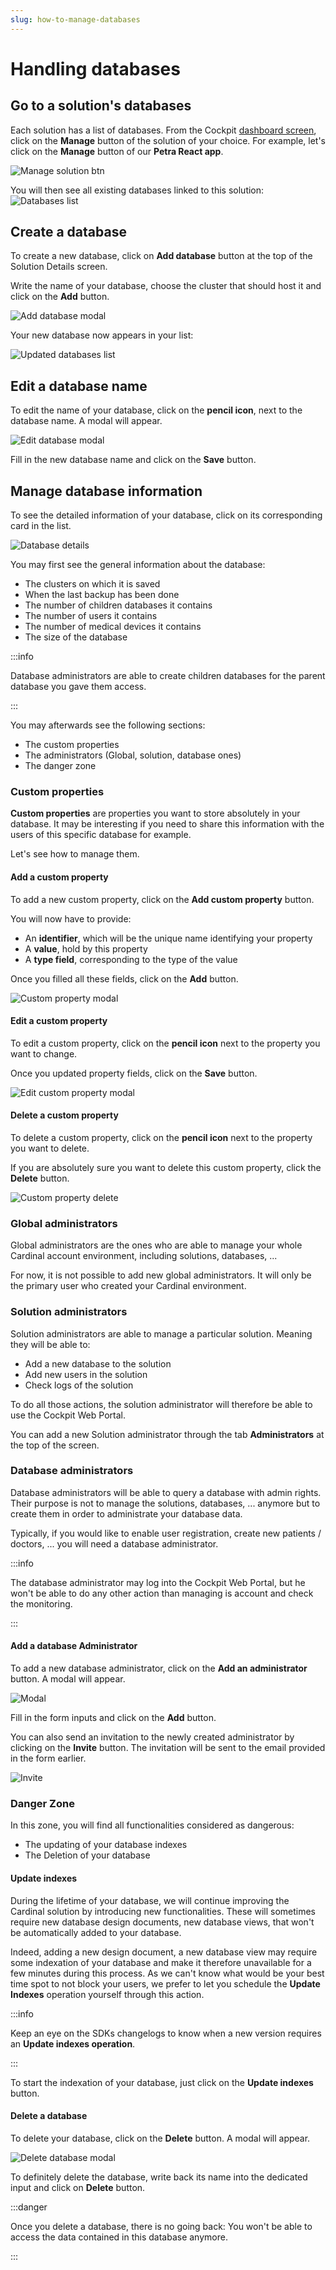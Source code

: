 ```yaml
---
slug: how-to-manage-databases
---
```


# Handling databases

## Go to a solution's databases

Each solution has a list of databases. 
From the Cockpit [dashboard screen](https://cockpit.icure.dev/dashboard), click on the **Manage** button of the solution of your choice. For example, let's click on the **Manage** button of our __Petra React app__. 

![Manage solution btn](./img/database-interactions/dashboard.png)

You will then see all existing databases linked to this solution: 
![Databases list](./img/database-interactions/databases-list.png)

## Create a database

To create a new database, click on **Add database** button at the top of the Solution Details screen.

Write the name of your database, choose the cluster that should host it and click on the **Add** button.

![Add database modal](./img/database-interactions/add-database-modal.png)

Your new database now appears in your list: 

![Updated databases list](./img/database-interactions/updated-databases-list.png)

## Edit a database name

To edit the name of your database, click on the **pencil icon**, next to the database name.
A modal will appear.

![Edit database modal](./img/database-interactions/edit-database-modal.png)

Fill in the new database name and click on the **Save** button.

## Manage database information

To see the detailed information of your database, click on its corresponding card in the list.

![Database details](./img/database-interactions/database-details.png)

You may first see the general information about the database: 
- The clusters on which it is saved
- When the last backup has been done
- The number of children databases it contains
- The number of users it contains
- The number of medical devices it contains
- The size of the database

:::info

Database administrators are able to create children databases for the parent database you gave them access.  

:::

You may afterwards see the following sections: 
- The custom properties
- The administrators (Global, solution, database ones)
- The danger zone

### Custom properties
**Custom properties** are properties you want to store absolutely in your database. It may be interesting if you 
need to share this information with the users of this specific database for example. 

Let's see how to manage them. 

#### Add a custom property

To add a new custom property, click on the **Add custom property** button.

You will now have to provide: 
- An **identifier**, which will be the unique name identifying your property
- A **value**, hold by this property
- A **type field**, corresponding to the type of the value

Once you filled all these fields, click on the **Add** button.

![Custom property modal](./img/database-interactions/custom-property/custom-property-modal.png)

#### Edit a custom property

To edit a custom property, click on the **pencil icon** next to the property you want to change.

Once you updated property fields, click on the **Save** button.

![Edit custom property modal](./img/database-interactions/custom-property/edit-custom-property-modal.png)

#### Delete a custom property

To delete a custom property, click on the **pencil icon** next to the property you want to delete.

If you are absolutely sure you want to delete this custom property, click the **Delete** button.

![Custom property delete](./img/database-interactions/custom-property/edit-custom-property-modal.png)

### Global administrators
Global administrators are the ones who are able to manage your whole Cardinal account environment, including solutions, 
databases, ...

For now, it is not possible to add new global administrators. It will only be the primary user who created your
Cardinal environment. 

### Solution administrators
Solution administrators are able to manage a particular solution. Meaning they will be able to:
- Add a new database to the solution
- Add new users in the solution
- Check logs of the solution

To do all those actions, the solution administrator will therefore be able to use the Cockpit Web Portal. 

You can add a new Solution administrator through the tab **Administrators** at the top of the screen.

### Database administrators
Database administrators will be able to query a database with admin rights. 
Their purpose is not to manage the solutions, databases, ... anymore but to create them in order to administrate your 
database data. 

Typically, if you would like to enable user registration, create new patients / doctors, ... you will need a 
database administrator. 

:::info

The database administrator may log into the Cockpit Web Portal, but he won't be able to do any other action than 
managing is account and check the monitoring. 

:::

#### Add a database Administrator

To add a new database administrator, click on the **Add an administrator** button.
A modal will appear.

![Modal](./img/database-interactions/database-administrator/modal.png)

Fill in the form inputs and click on the **Add** button.

You can also send an invitation to the newly created administrator by clicking on the **Invite** button. 
The invitation will be sent to the email provided in the form earlier.

![Invite](./img/database-interactions/database-administrator/invite.png)

<!-- This functionality currently doesn't work on Cockpit -->

<!--  #### Edit database Administrator

Click on the card of the administrator you want to edit.

![Database administrator edit](./img/database-interactions/database-administrator-edit.png)

Make changes and click on the **Save** button.

![Database administrator add](./img/database-interactions/database-administrator-add.png) -->


### Danger Zone

In this zone, you will find all functionalities considered as dangerous: 
- The updating of your database indexes
- The Deletion of your database

#### Update indexes
During the lifetime of your database, we will continue improving the Cardinal solution by introducing new functionalities. 
These will sometimes require new database design documents, new database views, that won't be automatically added to 
your database. 

Indeed, adding a new design document, a new database view may require some indexation of your database and make it 
therefore unavailable for a few minutes during this process. As we can't know what would be your best time spot to not 
block your users, we prefer to let you schedule the **Update Indexes** operation yourself through this action. 

:::info

Keep an eye on the SDKs changelogs to know when a new version requires an **Update indexes operation**.

:::

To start the indexation of your database, just click on the **Update indexes** button. 

#### Delete a database

To delete your database, click on the **Delete** button. A modal will appear.

![Delete database modal](./img/database-interactions/delete-database-modal.png)

To definitely delete the database, write back its name into the dedicated input and click on **Delete** button.

:::danger

Once you delete a database, there is no going back: You won't be able to access the data contained in this database anymore.

:::
